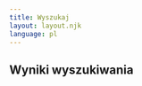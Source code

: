 ```yaml
---
title: Wyszukaj
layout: layout.njk
language: pl
---
```

<html lang="pl">
<h2>Wyniki wyszukiwania</h2>
<div id="search-results"></div>
<script src="/public/lunr.min.js"></script>
<script src="/public/search.js"></script>
</html>